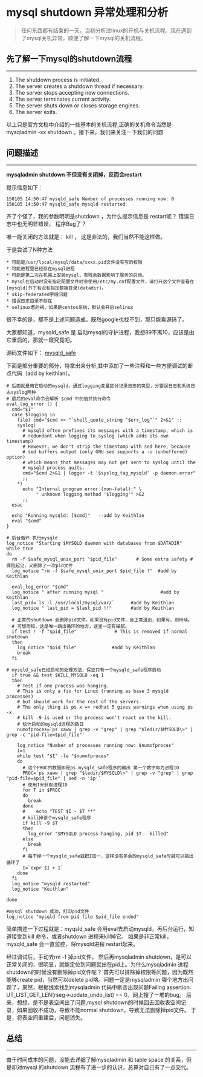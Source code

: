 # mysql shutdown 异常处理和分析
> 任何东西都有结束的一天，当初分析过linux的开机与关机流程。现在遇到了mysql关机异常，顺便了解一下mysql的关机流程。


## 先了解一下mysql的shutdown流程
---
1. The shutdown process is initiated.
2. The server creates a shutdown thread if necessary.
3. The server stops accepting new connections.
4. The server terminates current activity.
5. The server shuts down or closes storage engines.
6. The server exits.

以上只是官方文档中介绍的一些基本的关机流程,正确的关机命令当然是mysqladmin -xx  shutdown 。接下来，我们来关注一下我们的问题

## 问题描述
----
**mysqladmin shutdown 不但没有关闭掉，反而会restart**

提示信息如下：

```
150105 14:50:47 mysqld_safe Number of processes running now: 0
150105 14:50:47 mysqld_safe mysqld restarted
```
齐了个怪了，我的参数明明是shutdown ，为什么提示信息是 restart呢？ 错误日志中也无明显错误， 程序Bug了？

唯一能关闭的方法就是： kill ， 这是非法的，我们当然不能这样做。

于是尝试了N种方法

```
* 可能是/usr/local/mysql/data/xxxx.pid文件没有写的权限
* 可能进程里已经存在mysql进程
* 可能是第二次在机器上安装mysql，有残余数据影响了服务的启动。
* mysql在启动时没有指定配置文件时会使用/etc/my.cnf配置文件，请打开这个文件查看在[mysqld]节下有没有指定数据目录(datadir)。
* skip-federated字段问题
* 错误日志目录不存在
* selinux惹的祸，如果是centos系统，默认会开启selinux
```

很不幸的是，都不是上述问题造成。既然google也找不到，那只能看源码了。

大家都知道，mysqld_safe 是 启动mysql的守护进程，我想89不离10，应该是由它重启的，那就一窥究竟吧。

源码文件如下： [mysqld_safe](https://github.com/Keithlan/Keithlan.github.io/blob/master/github_md/Mysql/ERROR_HANDLE/mysql_shutdown/mysql_shutdown_err.md)

下面是部分重要的部分，特拿出来分析,其中添加了一些注释和一些方便调试的断点代码（add by keithlan）。

```
# 后面就是用它启动的mysqld，通过logging变量区分记录日志的类型，分错误日志和系统日志syslog两种
# 最后的eval命令会解析 $cmd 中的值并执行命令
eval_log_error () {
  cmd="$1"
  case $logging in
    file) cmd="$cmd >> "`shell_quote_string "$err_log"`" 2>&1" ;;
    syslog)
      # mysqld often prefixes its messages with a timestamp, which is
      # redundant when logging to syslog (which adds its own timestamp)
      # However, we don't strip the timestamp with sed here, because
      # sed buffers output (only GNU sed supports a -u (unbuffered) option)
      # which means that messages may not get sent to syslog until the
      # mysqld process quits.
      cmd="$cmd 2>&1 | logger -t '$syslog_tag_mysqld' -p daemon.error"
      ;;
    *)
      echo "Internal program error (non-fatal):" \
           " unknown logging method '$logging'" >&2
      ;;
  esac

  echo "Running mysqld: [$cmd]"   --add by Keithlan
  eval "$cmd"
}

# 后台循环 执行mysqld
log_notice "Starting $MYSQLD daemon with databases from $DATADIR"
while true
do
  rm -f $safe_mysql_unix_port "$pid_file"       # Some extra safety # 保险起见，又删除了一次pid文件
  log_notice "rm -f $safe_mysql_unix_port $pid_file !"  #add by Keithlan

  eval_log_error "$cmd"
  log_notice " after running mysql "                     #add by Keithlan
  last_pid=`ls -l /usr/local/mysql/var/`      #add by Keithlan
  log_notice " last_pid = $last_pid !!"       #add by Keithlan

  # 正常的shutdown 会删除pid文件，如果没有pid文件，会正常退出，如果有，则继续。
  # 可想而知，这是唯一跳出循环的地方，这里一定有猫腻。
  if test ! -f "$pid_file"              # This is removed if normal shutdown  
  then
    log_notice "$pid_file"             #add by Keithlan
    break
  fi

# mysqld_safe已经启动的处理方法，保证只有一个mysqld_safe程序启动
  if true && test $KILL_MYSQLD -eq 1
  then
    # Test if one process was hanging.
    # This is only a fix for Linux (running as base 3 mysqld processes)
    # but should work for the rest of the servers.
    # The only thing is ps x => redhat 5 gives warnings when using ps -x.
    # kill -9 is used or the process won't react on the kill.
    # 统计启动的mysqld进程的数目
    numofproces=`ps xaww | grep -v "grep" | grep "$ledir/$MYSQLD\>" | grep -c "pid-file=$pid_file"`

    log_notice "Number of processes running now: $numofproces"
    I=1
    while test "$I" -le "$numofproces"
    do
      # 这个PROC的数据即是ps mysqld_safe程序的输出 第一个数字即为进程ID
      PROC=`ps xaww | grep "$ledir/$MYSQLD\>" | grep -v "grep" | grep "pid-file=$pid_file" | sed -n '$p'`
	  # 使用T来获取进程ID
      for T in $PROC
      do
        break
      done
      #    echo "TEST $I - $T **"
      # kill掉该个mysqld_safe程序
      if kill -9 $T
      then
        log_error "$MYSQLD process hanging, pid $T - killed"
      else
        break
      fi
      # 每干掉一个mysqld_safe就把I加一，这样没有多余的mysqld_safe时就可以跳出循环了
      I=`expr $I + 1`
    done
  fi
  log_notice "mysqld restarted"
  log_notice "Keithlan"

done

#mysql shutdown 成功，打印pid文件
log_notice "mysqld from pid file $pid_file ended"
```

简单描述一下过程就是：myqsld_safe 会用eval去启动mysqld，再后台运行，知道接受到kill 命令，或者shutdown 进程来kill掉它。
如果是非正常kill，mysqld_safe 会一直监控，将mysqld进程 restart起来。

经过调试后，手动去rm -f 掉pid文件， 然后再mysqladmin shutdown，是可以正常关闭的，很明显，就能定位到问题就出在pid上。为什么mysqladmin 进程shutdown的时候没有删除掉pid文件呢？ 首先可以排除掉权限等问题，因为既然能够create pid，当然可以delete pid咯。问题一定是mysqladmin 哪个地方出问题了，果然，根据线索找到mysqladmin 代码中断言出现问题Failing assertion: UT_LIST_GET_LEN(rseg->update_undo_list) == 0，网上搜了一堆的bug。 后来，想想，是不是表空间出了问题,mysql shutdown的时候回去回收表空间记录，如果回收不成功，导致不能normal shutdown，导致无法删除掉pid文件。 于是，将表空间重建后，问题消失。


## 总结
---

由于时间成本的问题，没能去详细了解mysqladmin 和 table space 的关系，但是却对mysql 的shutdown 流程有了进一步的认识，总算对自己有了一点交代。

